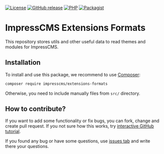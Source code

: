 [![License](https://img.shields.io/github/license/ImpressCMS/extensions-formats.svg)](LICENSE)
[![GitHub release](https://img.shields.io/github/release/ImpressCMS/extensions-formats.svg)](https://github.com/ImpressCMS/extensions-formats/releases) [![PHP](https://img.shields.io/packagist/php-v/impresscms/extensions-formats.svg)](http://php.net) 
[![Packagist](https://img.shields.io/packagist/dm/impresscms/extensions-formats.svg)](https://packagist.org/packages/impresscms/extensions-formats)

# ImpressCMS Extensions Formats

This repository stores utils and other useful data to read themes and modules for ImpressCMS. 

## Installation

To install and use this package, we recommend to use [Composer](https://getcomposer.org):

```bash
composer require impresscms/extensions-formats
```

Otherwise, you need to include manually files from `src/` directory. 

## How to contribute?

If you want to add some functionality or fix bugs, you can fork, change and create pull request. If you not sure how this works, try [interactive GitHub tutorial](https://try.github.io).

If you found any bug or have some questions, use [issues tab](https://github.com/ImpressCMS/extensions-formats/issues) and write there your questions.